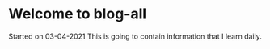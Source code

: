 # Welcome to blog-all
Started on 03-04-2021
This is going to contain information that I learn daily.